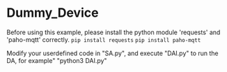 # Dummy_Device
Before using this example, please install the python module 'requests' and 'paho-mqtt' correctly.
`pip install requests`
`pip install paho-mqtt`

Modify your userdefined code in "SA.py", and execute "DAI.py" to run the DA, for example" "python3 DAI.py"


